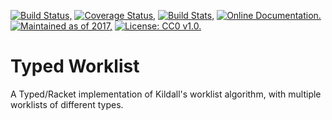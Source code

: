 [![Build Status,](https://img.shields.io/travis/jsmaniac/typed-worklist/master.svg)](https://travis-ci.org/jsmaniac/typed-worklist)
[![Coverage Status,](https://img.shields.io/coveralls/jsmaniac/typed-worklist/master.svg)](https://coveralls.io/github/jsmaniac/typed-worklist)
[![Build Stats,](https://img.shields.io/badge/build-stats-blue.svg)](http://jsmaniac.github.io/travis-stats/#jsmaniac/typed-worklist)
[![Online Documentation.](https://img.shields.io/badge/docs-online-blue.svg)](http://docs.racket-lang.org/typed-worklist/)
[![Maintained as of 2017,](https://img.shields.io/maintenance/yes/2017.svg)](https://github.com/jsmaniac/typed-worklist/issues)
[![License: CC0 v1.0.](https://img.shields.io/badge/license-CC0-blue.svg)](https://creativecommons.org/publicdomain/zero/1.0/)

Typed Worklist
==============

A Typed/Racket implementation of Kildall's worklist algorithm, with multiple worklists of different types.
